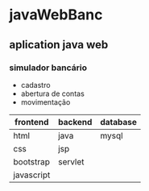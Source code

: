 # javaWebBanc
## aplication java web
### simulador bancário 
*  cadastro 
*  abertura de contas 
*  movimentação 

|  frontend  | backend | database  |
|------------|---------|-----------|
| html       | java    |   mysql   |
| css        | jsp     |           |
| bootstrap  | servlet |           |
| javascript |         |           |
